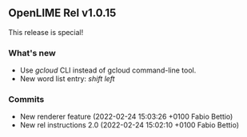 ## OpenLIME Rel v1.0.15
This release is special!

### What's new
- Use *gcloud* CLI instead of gcloud command-line tool.
- New word list entry: *shift left*
### Commits
- New renderer feature (2022-02-24 15:03:26 +0100 Fabio Bettio)
- New rel instructions 2.0 (2022-02-24 15:02:10 +0100 Fabio Bettio)